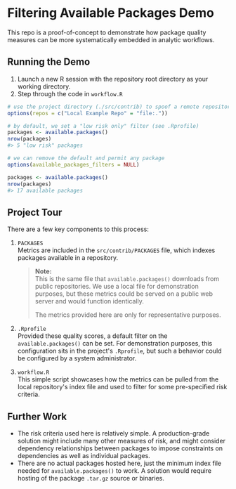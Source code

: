 # Filtering Available Packages Demo

This repo is a proof-of-concept to demonstrate how package quality measures
can be more systematically embedded in analytic workflows. 

## Running the Demo

1. Launch a new R session with the repository root directory as your working
   directory.
2. Step through the code in `workflow.R`

```r
# use the project directory (./src/contrib) to spoof a remote repository
options(repos = c("Local Example Repo" = "file:."))

# by default, we set a "low risk only" filter (see .Rprofile)
packages <- available.packages()
nrow(packages)
#> 5 "low risk" packages

# we can remove the default and permit any package
options(available_packages_filters = NULL)

packages <- available.packages()
nrow(packages)  
#> 17 available packages
```

## Project Tour

There are a few key components to this process:

1. `PACKAGES`  
   Metrics are included in the `src/contrib/PACKAGES` file, which indexes
   packages available in a repository.

   > **Note:**  
   > This is the same file that `available.packages()` downloads from public
   > repositories. We use a local file for demonstration purposes, but these
   > metrics could be served on a public web server and would function 
   > identically.
   > 
   > The metrics provided here are only for representative purposes.

1. `.Rprofile`  
   Provided these quality scores, a default filter on the `available.packages()`
   can be set. For demonstration purposes, this configuration sits in the 
   project's `.Rprofile`, but such a behavior could be configured by a system 
   administrator.

1. `workflow.R`  
   This simple script showcases how the metrics can be pulled from the local
   repository's index file and used to filter for some pre-specified risk
   criteria.

## Further Work

* The risk criteria used here is relatively simple. A production-grade solution
  might include many other measures of risk, and might consider dependency
  relationships between packages to impose constraints on dependencies as well 
  as individual packages.
* There are no actual packages hosted here, just the minimum index file needed
  for `available.packages()` to work. A solution would require hosting of the
  package `.tar.gz` source or binaries.
